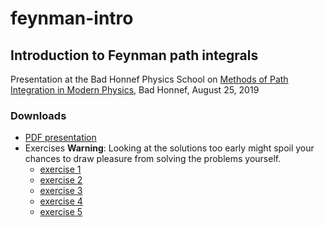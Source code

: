 # feynman-intro
## Introduction to Feynman path integrals

Presentation at the Bad Honnef Physics School on [Methods of Path Integration in Modern Physics](https://www.dpg-physik.de/veranstaltungen/2019/bad-honnef-physics-school-methods-of-path-integration-in-modern-physics), Bad Honnef, August 25, 2019

### Downloads
* [PDF presentation](https://github.com/gertingold/feynman-intro/raw/master/presentation/feynman-intro.pdf)
* Exercises 
  **Warning**: Looking at the solutions too early might spoil your chances to draw pleasure from
  solving the problems yourself.
  * [exercise 1](https://github.com/gertingold/feynman-intro/raw/master/exercises/exercise_1.pdf)
  * [exercise 2](https://github.com/gertingold/feynman-intro/raw/master/exercises/exercise_2.pdf)
  * [exercise 3](https://github.com/gertingold/feynman-intro/raw/master/exercises/exercise_3.pdf)
  * [exercise 4](https://github.com/gertingold/feynman-intro/raw/master/exercises/exercise_4.pdf)
  * [exercise 5](https://github.com/gertingold/feynman-intro/raw/master/exercises/exercise_5.pdf)

